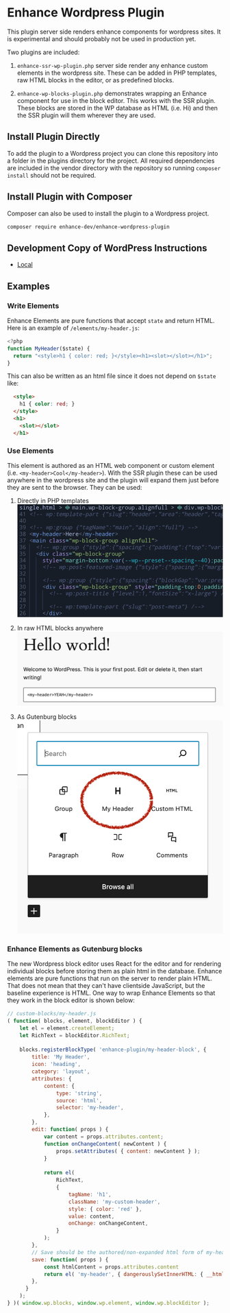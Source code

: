 # Enhance Wordpress Plugin

This plugin server side renders enhance components for wordpress sites.
It is experimental and should probably not be used in production yet.

Two plugins are included:
1. `enhance-ssr-wp-plugin.php` server side render any enhance custom elements in the wordpress site.
These can be added in PHP templates, raw HTML blocks in the editor, or as predefined blocks.

2. `enhance-wp-blocks-plugin.php` demonstrates wrapping an Enhance component for use in the block editor.
This works with the SSR plugin. These blocks are stored in the WP database as HTML (i.e. <my-header>Hi</my-header>) and then the SSR plugin will them wherever they are used.

## Install Plugin Directly
To add the plugin to a Wordpress project you can clone this repository into a folder in the plugins directory for the project. 
All required dependencies are included in the vendor directory with the repository so running `composer install` should not be required.

## Install Plugin with Composer
Composer can also be used to install the plugin to a Wordpress project.

```sh
composer require enhance-dev/enhance-wordpress-plugin
```

## Development Copy of WordPress Instructions

- [Local](./docs/wp-local.md)

## Examples

### Write Elements
Enhance Elements are pure functions that accept `state` and return HTML.
Here is an example of `/elements/my-header.js`:
```javascript
<?php
function MyHeader($state) {
  return "<style>h1 { color: red; }</style><h1><slot></slot></h1>";
}
```
This can also be written as an html file since it does not depend on `$state` like:
```html
  <style>
    h1 { color: red; }
  </style>
  <h1>
    <slot></slot>
  </h1>

```

### Use Elements
This element is authored as an HTML web component or custom element (i.e. `<my-header>Cool</my-header>`).
With the SSR plugin these can be used anywhere in the wordpress site and the plugin will expand them just before they are sent to the browser.
They can be used:
1. Directly in PHP templates
![single.php template with my-header tag](/docs/images/in-php-template.png)

2. In raw HTML blocks anywhere
![my-header tag in raw html block](/docs/images/in-html-blocks.png)

3. As Gutenburg blocks
![my-header in WP editor](/docs/images/in-gutenburg-block.png)

### Enhance Elements as Gutenburg blocks
The new Wordpress block editor uses React for the editor and for rendering individual blocks before storing them as plain html in the database.
Enhance elements are pure functions that run on the server to render plain HTML.
That does not mean that they can't have clientside JavaScript, but the baseline experience is HTML.
One way to wrap Enhance Elements so that they work in the block editor is shown below:

```javascript
// custom-blocks/my-header.js
( function( blocks, element, blockEditor ) {
    let el = element.createElement;
    let RichText = blockEditor.RichText;

    blocks.registerBlockType( 'enhance-plugin/my-header-block', {
        title: 'My Header',
        icon: 'heading',
        category: 'layout',
        attributes: {
            content: {
                type: 'string',
                source: 'html',
                selector: 'my-header',
            },
        },
        edit: function( props ) {
            var content = props.attributes.content;
            function onChangeContent( newContent ) {
                props.setAttributes( { content: newContent } );
            }

            return el(
                RichText,
                {
                    tagName: 'h1',
                    className: 'my-custom-header',
                    style: { color: 'red' },
                    value: content,
                    onChange: onChangeContent,
                }
            );
        },
        // Save should be the authored/non-expanded html form of my-header (i.e. `<my-header>Hello World</my-header>`)
        save: function( props ) {
            const htmlContent = props.attributes.content
            return el( 'my-header', { dangerouslySetInnerHTML: { __html: htmlContent } } , null );
        },
      }
    );
} )( window.wp.blocks, window.wp.element, window.wp.blockEditor );

```

